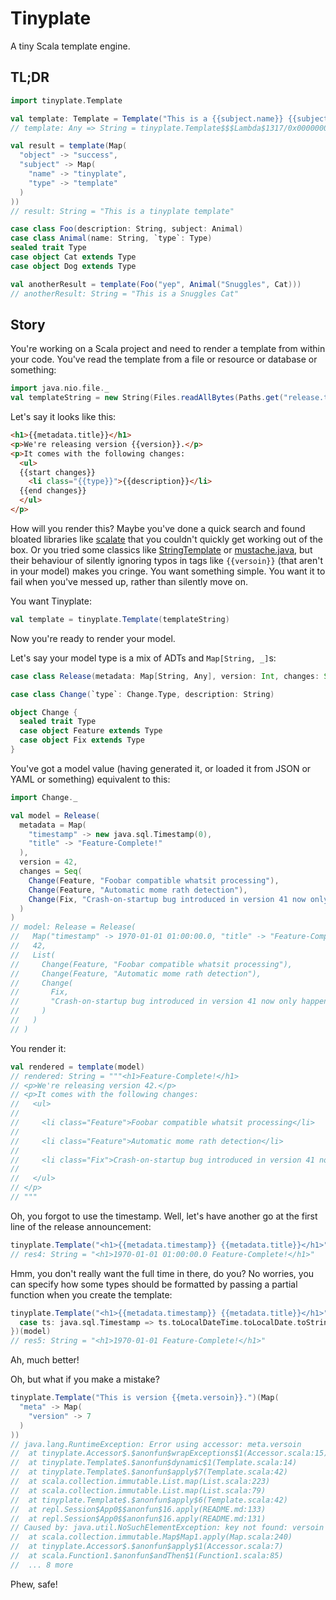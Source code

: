 Tinyplate
=========

A tiny Scala template engine.

TL;DR
-----

```scala
import tinyplate.Template

val template: Template = Template("This is a {{subject.name}} {{subject.type}}")
// template: Any => String = tinyplate.Template$$$Lambda$1317/0x000000080184b840@50672905

val result = template(Map(
  "object" -> "success",
  "subject" -> Map(
    "name" -> "tinyplate",
    "type" -> "template"
  )
))
// result: String = "This is a tinyplate template"

case class Foo(description: String, subject: Animal)
case class Animal(name: String, `type`: Type)
sealed trait Type
case object Cat extends Type
case object Dog extends Type

val anotherResult = template(Foo("yep", Animal("Snuggles", Cat)))
// anotherResult: String = "This is a Snuggles Cat"
```

Story
-----

You're working on a Scala project and need to render a template from within your code. You've read the template from a file or resource or database or something: 

```scala
import java.nio.file._
val templateString = new String(Files.readAllBytes(Paths.get("release.template.html")))
```
 
Let's say it looks like this:

```html
<h1>{{metadata.title}}</h1>
<p>We're releasing version {{version}}.</p>
<p>It comes with the following changes:
  <ul>
  {{start changes}}
    <li class="{{type}}">{{description}}</li>
  {{end changes}}
  </ul>
</p>
```

How will you render this? Maybe you've done a quick search and found bloated libraries like [scalate](https://github.com/scalate/scalate) that you couldn't quickly get working out of the box. Or you tried some classics like [StringTemplate](https://www.stringtemplate.org/) or [mustache.java](https://github.com/spullara/mustache.java), but their behaviour of silently ignoring typos in tags like `{{versoin}}` (that aren't in your model) makes you cringe. You want something simple. You want it to fail when you've messed up, rather than silently move on.

You want Tinyplate:

```scala
val template = tinyplate.Template(templateString)
```

Now you're ready to render your model.

Let's say your model type is a mix of ADTs and `Map[String, _]`s:

```scala
case class Release(metadata: Map[String, Any], version: Int, changes: Seq[Change])

case class Change(`type`: Change.Type, description: String)

object Change {
  sealed trait Type
  case object Feature extends Type
  case object Fix extends Type
}
```

You've got a model value (having generated it, or loaded it from JSON or YAML or something) equivalent to this:

```scala
import Change._

val model = Release(
  metadata = Map(
    "timestamp" -> new java.sql.Timestamp(0),
    "title" -> "Feature-Complete!"
  ),
  version = 42,
  changes = Seq(
    Change(Feature, "Foobar compatible whatsit processing"),
    Change(Feature, "Automatic mome rath detection"),
    Change(Fix, "Crash-on-startup bug introduced in version 41 now only happens on blue moons")
  )
)
// model: Release = Release(
//   Map("timestamp" -> 1970-01-01 01:00:00.0, "title" -> "Feature-Complete!"),
//   42,
//   List(
//     Change(Feature, "Foobar compatible whatsit processing"),
//     Change(Feature, "Automatic mome rath detection"),
//     Change(
//       Fix,
//       "Crash-on-startup bug introduced in version 41 now only happens on blue moons"
//     )
//   )
// )
```

You render it:

```scala
val rendered = template(model)
// rendered: String = """<h1>Feature-Complete!</h1>
// <p>We're releasing version 42.</p>
// <p>It comes with the following changes:
//   <ul>
//   
//     <li class="Feature">Foobar compatible whatsit processing</li>
//   
//     <li class="Feature">Automatic mome rath detection</li>
//   
//     <li class="Fix">Crash-on-startup bug introduced in version 41 now only happens on blue moons</li>
//   
//   </ul>
// </p>
// """
```

Oh, you forgot to use the timestamp. Well, let's have another go at the first line of the release announcement:

```scala
tinyplate.Template("<h1>{{metadata.timestamp}} {{metadata.title}}</h1>")(model)
// res4: String = "<h1>1970-01-01 01:00:00.0 Feature-Complete!</h1>"
```

Hmm, you don't really want the full time in there, do you? No worries, you can specify how some types should be formatted by passing a partial function when you create the template:

```scala
tinyplate.Template("<h1>{{metadata.timestamp}} {{metadata.title}}</h1>", {
  case ts: java.sql.Timestamp => ts.toLocalDateTime.toLocalDate.toString
})(model)
// res5: String = "<h1>1970-01-01 Feature-Complete!</h1>"
```

Ah, much better!

Oh, but what if you make a mistake?

```scala
tinyplate.Template("This is version {{meta.versoin}}.")(Map(
  "meta" -> Map(
    "version" -> 7
  )
))
// java.lang.RuntimeException: Error using accessor: meta.versoin
// 	at tinyplate.Accessor$.$anonfun$wrapExceptions$1(Accessor.scala:15)
// 	at tinyplate.Template$.$anonfun$dynamic$1(Template.scala:14)
// 	at tinyplate.Template$.$anonfun$apply$7(Template.scala:42)
// 	at scala.collection.immutable.List.map(List.scala:223)
// 	at scala.collection.immutable.List.map(List.scala:79)
// 	at tinyplate.Template$.$anonfun$apply$6(Template.scala:42)
// 	at repl.Session$App0$$anonfun$16.apply(README.md:133)
// 	at repl.Session$App0$$anonfun$16.apply(README.md:131)
// Caused by: java.util.NoSuchElementException: key not found: versoin
// 	at scala.collection.immutable.Map$Map1.apply(Map.scala:240)
// 	at tinyplate.Accessor$.$anonfun$apply$1(Accessor.scala:7)
// 	at scala.Function1.$anonfun$andThen$1(Function1.scala:85)
// 	... 8 more
```

Phew, safe!

